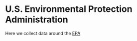 # U.S. Environmental Protection Administration

Here we collect data around the [EPA](https://www.epa.gov/)